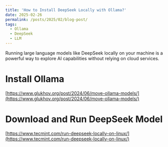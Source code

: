 ```yaml
---
title: 'How to Install DeepSeek Locally with Ollama?'
date: 2025-02-26
permalink: /posts/2025/02/blog-post/
tags:
  - Ollama
  - DeepSeek
  - LLM
---
```


Running large language models like DeepSeek locally on your machine is a powerful way to explore AI capabilities without relying on cloud services.


# Install Ollama
[https://www.glukhov.org/post/2024/06/move-ollama-models/](https://www.glukhov.org/post/2024/06/move-ollama-models/)

# Download and Run DeepSeek Model
[https://www.tecmint.com/run-deepseek-locally-on-linux/](https://www.tecmint.com/run-deepseek-locally-on-linux/)
